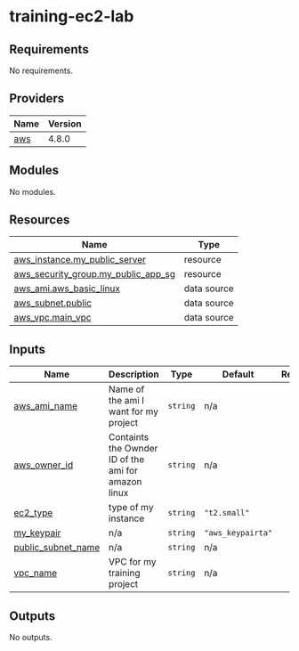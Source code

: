 # training-ec2-lab
<!-- BEGIN_TF_DOCS -->
## Requirements

No requirements.

## Providers

| Name | Version |
|------|---------|
| <a name="provider_aws"></a> [aws](#provider\_aws) | 4.8.0 |

## Modules

No modules.

## Resources

| Name | Type |
|------|------|
| [aws_instance.my_public_server](https://registry.terraform.io/providers/hashicorp/aws/latest/docs/resources/instance) | resource |
| [aws_security_group.my_public_app_sg](https://registry.terraform.io/providers/hashicorp/aws/latest/docs/resources/security_group) | resource |
| [aws_ami.aws_basic_linux](https://registry.terraform.io/providers/hashicorp/aws/latest/docs/data-sources/ami) | data source |
| [aws_subnet.public](https://registry.terraform.io/providers/hashicorp/aws/latest/docs/data-sources/subnet) | data source |
| [aws_vpc.main_vpc](https://registry.terraform.io/providers/hashicorp/aws/latest/docs/data-sources/vpc) | data source |

## Inputs

| Name | Description | Type | Default | Required |
|------|-------------|------|---------|:--------:|
| <a name="input_aws_ami_name"></a> [aws\_ami\_name](#input\_aws\_ami\_name) | Name of the ami I want for my project | `string` | n/a | yes |
| <a name="input_aws_owner_id"></a> [aws\_owner\_id](#input\_aws\_owner\_id) | Containts the Ownder ID of the ami for amazon linux | `string` | n/a | yes |
| <a name="input_ec2_type"></a> [ec2\_type](#input\_ec2\_type) | type of my instance | `string` | `"t2.small"` | no |
| <a name="input_my_keypair"></a> [my\_keypair](#input\_my\_keypair) | n/a | `string` | `"aws_keypairta"` | no |
| <a name="input_public_subnet_name"></a> [public\_subnet\_name](#input\_public\_subnet\_name) | n/a | `string` | n/a | yes |
| <a name="input_vpc_name"></a> [vpc\_name](#input\_vpc\_name) | VPC for my training project | `string` | n/a | yes |

## Outputs

No outputs.
<!-- END_TF_DOCS -->